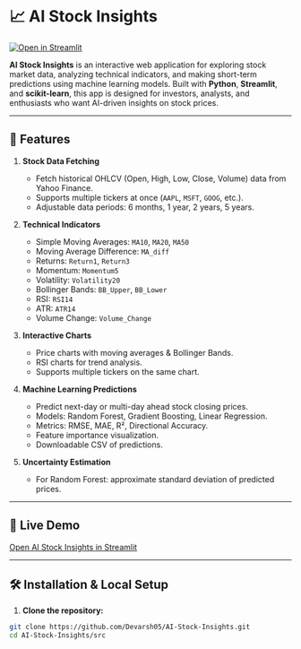 # 📈 AI Stock Insights

[![Open in Streamlit](https://static.streamlit.io/badges/streamlit_badge_black_white.svg)](https://share.streamlit.io/devarsh05/AI-Stock-Insights/main/src/app.py)

**AI Stock Insights** is an interactive web application for exploring stock market data, analyzing technical indicators, and making short-term predictions using machine learning models. Built with **Python**, **Streamlit**, and **scikit-learn**, this app is designed for investors, analysts, and enthusiasts who want AI-driven insights on stock prices.

---

## 🌟 Features

1. **Stock Data Fetching**
   - Fetch historical OHLCV (Open, High, Low, Close, Volume) data from Yahoo Finance.
   - Supports multiple tickers at once (`AAPL`, `MSFT`, `GOOG`, etc.).
   - Adjustable data periods: 6 months, 1 year, 2 years, 5 years.

2. **Technical Indicators**
   - Simple Moving Averages: `MA10`, `MA20`, `MA50`
   - Moving Average Difference: `MA_diff`
   - Returns: `Return1`, `Return3`
   - Momentum: `Momentum5`
   - Volatility: `Volatility20`
   - Bollinger Bands: `BB_Upper`, `BB_Lower`
   - RSI: `RSI14`
   - ATR: `ATR14`
   - Volume Change: `Volume_Change`

3. **Interactive Charts**
   - Price charts with moving averages & Bollinger Bands.
   - RSI charts for trend analysis.
   - Supports multiple tickers on the same chart.

4. **Machine Learning Predictions**
   - Predict next-day or multi-day ahead stock closing prices.
   - Models: Random Forest, Gradient Boosting, Linear Regression.
   - Metrics: RMSE, MAE, R², Directional Accuracy.
   - Feature importance visualization.
   - Downloadable CSV of predictions.

5. **Uncertainty Estimation**
   - For Random Forest: approximate standard deviation of predicted prices.

---

## 🚀 Live Demo

[Open AI Stock Insights in Streamlit](https://share.streamlit.io/devarsh05/AI-Stock-Insights/main/src/app.py)

---

## 🛠 Installation & Local Setup

1. **Clone the repository:**

```bash
git clone https://github.com/Devarsh05/AI-Stock-Insights.git
cd AI-Stock-Insights/src
